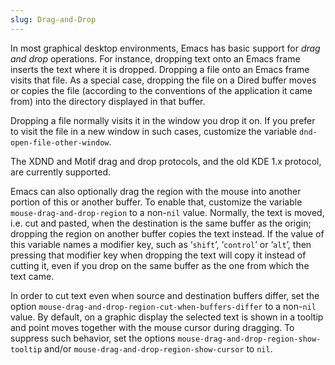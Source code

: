 ```yaml
---
slug: Drag-and-Drop
---
```


In most graphical desktop environments, Emacs has basic support for *drag and drop* operations. For instance, dropping text onto an Emacs frame inserts the text where it is dropped. Dropping a file onto an Emacs frame visits that file. As a special case, dropping the file on a Dired buffer moves or copies the file (according to the conventions of the application it came from) into the directory displayed in that buffer.

Dropping a file normally visits it in the window you drop it on. If you prefer to visit the file in a new window in such cases, customize the variable `dnd-open-file-other-window`.

The XDND and Motif drag and drop protocols, and the old KDE 1.x protocol, are currently supported.

Emacs can also optionally drag the region with the mouse into another portion of this or another buffer. To enable that, customize the variable `mouse-drag-and-drop-region` to a non-`nil` value. Normally, the text is moved, i.e. cut and pasted, when the destination is the same buffer as the origin; dropping the region on another buffer copies the text instead. If the value of this variable names a modifier key, such as ‘`shift`’, ‘`control`’ or ‘`alt`’, then pressing that modifier key when dropping the text will copy it instead of cutting it, even if you drop on the same buffer as the one from which the text came.

In order to cut text even when source and destination buffers differ, set the option `mouse-drag-and-drop-region-cut-when-buffers-differ` to a non-`nil` value. By default, on a graphic display the selected text is shown in a tooltip and point moves together with the mouse cursor during dragging. To suppress such behavior, set the options `mouse-drag-and-drop-region-show-tooltip` and/or `mouse-drag-and-drop-region-show-cursor` to `nil`.
